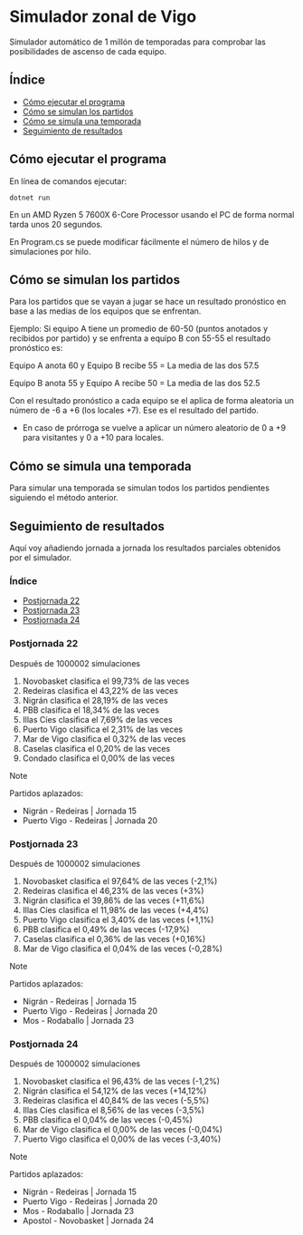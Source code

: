 # Simulador zonal de Vigo

Simulador automático de 1 millón de temporadas para comprobar las posibilidades de ascenso de cada equipo.

## Índice

* [Cómo ejecutar el programa](#cómo-ejecutar-el-programa)
* [Cómo se simulan los partidos](#cómo-se-simulan-los-partidos)
* [Cómo se simula una temporada](#cómo-se-simula-una-temporada)
* [Seguimiento de resultados](#seguimiento-de-resultados)

## Cómo ejecutar el programa

En línea de comandos ejecutar:

```
dotnet run
```

En un AMD Ryzen 5 7600X 6-Core Processor usando el PC de forma normal tarda unos 20 segundos.

En Program.cs se puede modificar fácilmente el número de hilos y de simulaciones por hilo.

## Cómo se simulan los partidos

Para los partidos que se vayan a jugar se hace un resultado pronóstico en base a las medias de los equipos que se enfrentan.

Ejemplo: Si equipo A tiene un promedio de 60-50 (puntos anotados y recibidos por partido) y se enfrenta a equipo B con 55-55 el resultado pronóstico es:

Equipo A anota 60 y Equipo B recibe 55 = La media de las dos 57.5

Equipo B anota 55 y Equipo A recibe 50 = La media de las dos 52.5

Con el resultado pronóstico a cada equipo se el aplica de forma aleatoria un número de -6 a +6 (los locales +7). Ese es el resultado del partido.

- En caso de prórroga se vuelve a aplicar un número aleatorio de 0 a +9 para visitantes y 0 a +10 para locales.

## Cómo se simula una temporada

Para simular una temporada se simulan todos los partidos pendientes siguiendo el método anterior.

## Seguimiento de resultados

Aquí voy añadiendo jornada a jornada los resultados parciales obtenidos por el simulador.

### Índice

* [Postjornada 22](#postjornada-22)
* [Postjornada 23](#postjornada-23)
* [Postjornada 24](#postjornada-24)

### Postjornada 22

Después de 1000002 simulaciones

1. Novobasket clasifica el 99,73% de las veces
2. Redeiras clasifica el 43,22% de las veces
3. Nigrán clasifica el 28,19% de las veces
4. PBB clasifica el 18,34% de las veces
5. Illas Cíes clasifica el 7,69% de las veces
6. Puerto Vigo clasifica el 2,31% de las veces
7. Mar de Vigo clasifica el 0,32% de las veces
8. Caselas clasifica el 0,20% de las veces
9. Condado clasifica el 0,00% de las veces

> [!NOTE]
>
> Partidos aplazados:
>
> * Nigrán - Redeiras | Jornada 15
> * Puerto Vigo - Redeiras | Jornada 20

### Postjornada 23

Después de 1000002 simulaciones

1. Novobasket clasifica el 97,64% de las veces (-2,1%)
2. Redeiras clasifica el 46,23% de las veces (+3%)
3. Nigrán clasifica el 39,86% de las veces (+11,6%)
4. Illas Cíes clasifica el 11,98% de las veces (+4,4%)
5. Puerto Vigo clasifica el 3,40% de las veces (+1,1%)
6. PBB clasifica el 0,49% de las veces (-17,9%)
7. Caselas clasifica el 0,36% de las veces (+0,16%)
8. Mar de Vigo clasifica el 0,04% de las veces (-0,28%)

> [!NOTE]
>
> Partidos aplazados:
>
> * Nigrán - Redeiras | Jornada 15
> * Puerto Vigo - Redeiras | Jornada 20
> * Mos - Rodaballo | Jornada 23

### Postjornada 24

Después de 1000002 simulaciones

1. Novobasket clasifica el 96,43% de las veces (-1,2%)
2. Nigrán clasifica el 54,12% de las veces (+14,12%)
3. Redeiras clasifica el 40,84% de las veces (-5,5%)
4. Illas Cíes clasifica el 8,56% de las veces (-3,5%)
5. PBB clasifica el 0,04% de las veces (-0,45%)
6. Mar de Vigo clasifica el 0,00% de las veces (-0,04%)
7. Puerto Vigo clasifica el 0,00% de las veces (-3,40%)

> [!NOTE]
>
> Partidos aplazados:
>
> * Nigrán - Redeiras | Jornada 15
> * Puerto Vigo - Redeiras | Jornada 20
> * Mos - Rodaballo | Jornada 23
> * Apostol - Novobasket | Jornada 24
